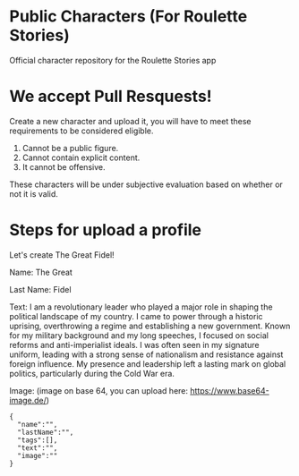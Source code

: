 # Public Characters (For Roulette Stories)
Official character repository for the Roulette Stories app

# We accept Pull Resquests!

Create a new character and upload it, you will have to meet these requirements to be considered eligible.

1. Cannot be a public figure.
2. Cannot contain explicit content.
3. It cannot be offensive.

These characters will be under subjective evaluation based on whether or not it is valid.

# Steps for upload a profile

Let's create The Great Fidel!

Name: The Great

Last Name: Fidel

Text: I am a revolutionary leader who played a major role in shaping the political landscape of my country. I came to power through a historic uprising, overthrowing a regime and establishing a new government. Known for my military background and my long speeches, I focused on social reforms and anti-imperialist ideals. I was often seen in my signature uniform, leading with a strong sense of nationalism and resistance against foreign influence. My presence and leadership left a lasting mark on global politics, particularly during the Cold War era.

Image: (image on base 64, you can upload here: https://www.base64-image.de/)

```
{
  "name":"",
  "lastName":"",
  "tags":[],
  "text":"",
  "image":""
}
```

